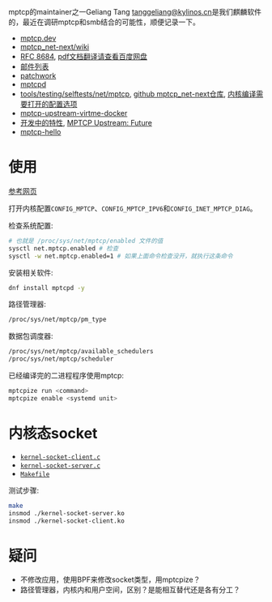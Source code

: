 mptcp的maintainer之一Geliang Tang <tanggeliang@kylinos.cn>是我们麒麟软件的，最近在调研mptcp和smb结合的可能性，顺便记录一下。

- [mptcp.dev](https://www.mptcp.dev/)
- [mptcp_net-next/wiki](https://github.com/multipath-tcp/mptcp_net-next/wiki)
- [RFC 8684](https://www.rfc-editor.org/rfc/rfc8684.html), [pdf文档翻译请查看百度网盘](https://chenxiaosong.com/baidunetdisk)
- [邮件列表](https://lore.kernel.org/mptcp/)
- [patchwork](https://patchwork.kernel.org/project/mptcp/list/)
- [mptcpd](https://github.com/multipath-tcp/mptcpd)
- [tools/testing/selftests/net/mptcp](https://github.com/torvalds/linux/tree/master/tools/testing/selftests/net/mptcp), [github mptcp_net-next仓库](https://github.com/multipath-tcp/mptcp_net-next/tree/export/tools/testing/selftests/net/mptcp), [内核编译需要打开的配置选项](https://github.com/multipath-tcp/mptcp_net-next/blob/export/tools/testing/selftests/net/mptcp/config)
- [mptcp-upstream-virtme-docker](https://github.com/multipath-tcp/mptcp-upstream-virtme-docker)
- [开发中的特性](https://github.com/multipath-tcp/mptcp_net-next/projects?query=is%3Aopen), [MPTCP Upstream: Future](https://github.com/orgs/multipath-tcp/projects/1/views/1)
- [mptcp-hello](https://github.com/mptcp-apps/mptcp-hello/)

# 使用

[参考网页](https://www.mptcp.dev/setup.html)

打开内核配置`CONFIG_MPTCP`、`CONFIG_MPTCP_IPV6`和`CONFIG_INET_MPTCP_DIAG`。

检查系统配置:
```sh
# 也就是 /proc/sys/net/mptcp/enabled 文件的值
sysctl net.mptcp.enabled # 检查
sysctl -w net.mptcp.enabled=1 # 如果上面命令检查没开，就执行这条命令
```

安装相关软件:
```sh
dnf install mptcpd -y
```

路径管理器:
```sh
/proc/sys/net/mptcp/pm_type
```

数据包调度器:
```sh
/proc/sys/net/mptcp/available_schedulers
/proc/sys/net/mptcp/scheduler
```

已经编译完的二进程程序使用mptcp:
```sh
mptcpize run <command>
mptcpize enable <systemd unit>
```

# 内核态socket

- [`kernel-socket-client.c`](https://gitee.com/chenxiaosonggitee/blog/blob/master/courses/kernel/src/kernel-socket/kernel-socket-client.c)
- [`kernel-socket-server.c`](https://gitee.com/chenxiaosonggitee/blog/blob/master/courses/kernel/src/kernel-socket/kernel-socket-server.c)
- [`Makefile`](https://gitee.com/chenxiaosonggitee/blog/blob/master/courses/kernel/src/kernel-socket/Makefile)

测试步骤:
```sh
make
insmod ./kernel-socket-server.ko
insmod ./kernel-socket-client.ko
```

#  疑问

- 不修改应用，使用BPF来修改socket类型，用mptcpize？
- 路径管理器，内核内和用户空间，区别？是能相互替代还是各有分工？

